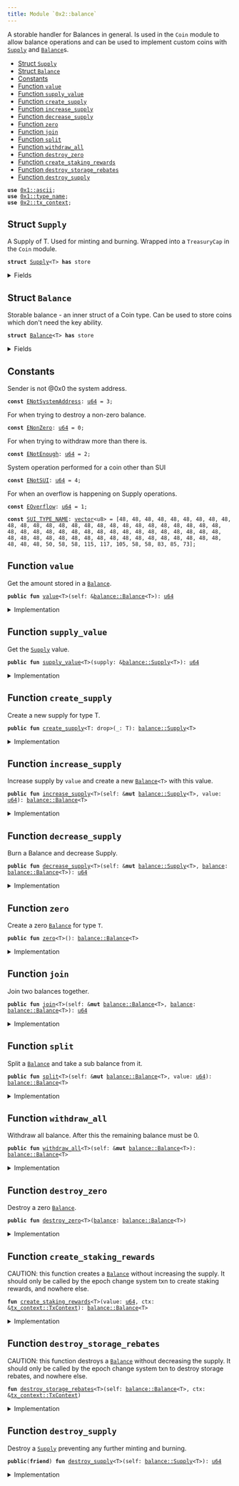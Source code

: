 ```yaml
---
title: Module `0x2::balance`
---
```


A storable handler for Balances in general. Is used in the <code>Coin</code>
module to allow balance operations and can be used to implement
custom coins with <code><a href="balance.md#0x2_balance_Supply">Supply</a></code> and <code><a href="balance.md#0x2_balance_Balance">Balance</a></code>s.


-  [Struct `Supply`](#0x2_balance_Supply)
-  [Struct `Balance`](#0x2_balance_Balance)
-  [Constants](#@Constants_0)
-  [Function `value`](#0x2_balance_value)
-  [Function `supply_value`](#0x2_balance_supply_value)
-  [Function `create_supply`](#0x2_balance_create_supply)
-  [Function `increase_supply`](#0x2_balance_increase_supply)
-  [Function `decrease_supply`](#0x2_balance_decrease_supply)
-  [Function `zero`](#0x2_balance_zero)
-  [Function `join`](#0x2_balance_join)
-  [Function `split`](#0x2_balance_split)
-  [Function `withdraw_all`](#0x2_balance_withdraw_all)
-  [Function `destroy_zero`](#0x2_balance_destroy_zero)
-  [Function `create_staking_rewards`](#0x2_balance_create_staking_rewards)
-  [Function `destroy_storage_rebates`](#0x2_balance_destroy_storage_rebates)
-  [Function `destroy_supply`](#0x2_balance_destroy_supply)


<pre><code><b>use</b> <a href="../move-stdlib/ascii.md#0x1_ascii">0x1::ascii</a>;
<b>use</b> <a href="../move-stdlib/type_name.md#0x1_type_name">0x1::type_name</a>;
<b>use</b> <a href="tx_context.md#0x2_tx_context">0x2::tx_context</a>;
</code></pre>



<a name="0x2_balance_Supply"></a>

## Struct `Supply`

A Supply of T. Used for minting and burning.
Wrapped into a <code>TreasuryCap</code> in the <code>Coin</code> module.


<pre><code><b>struct</b> <a href="balance.md#0x2_balance_Supply">Supply</a>&lt;T&gt; <b>has</b> store
</code></pre>



<details>
<summary>Fields</summary>


<dl>
<dt>
<code>value: <a href="../move-stdlib/u64.md#0x1_u64">u64</a></code>
</dt>
<dd>

</dd>
</dl>


</details>

<a name="0x2_balance_Balance"></a>

## Struct `Balance`

Storable balance - an inner struct of a Coin type.
Can be used to store coins which don't need the key ability.


<pre><code><b>struct</b> <a href="balance.md#0x2_balance_Balance">Balance</a>&lt;T&gt; <b>has</b> store
</code></pre>



<details>
<summary>Fields</summary>


<dl>
<dt>
<code>value: <a href="../move-stdlib/u64.md#0x1_u64">u64</a></code>
</dt>
<dd>

</dd>
</dl>


</details>

<a name="@Constants_0"></a>

## Constants


<a name="0x2_balance_ENotSystemAddress"></a>

Sender is not @0x0 the system address.


<pre><code><b>const</b> <a href="balance.md#0x2_balance_ENotSystemAddress">ENotSystemAddress</a>: <a href="../move-stdlib/u64.md#0x1_u64">u64</a> = 3;
</code></pre>



<a name="0x2_balance_ENonZero"></a>

For when trying to destroy a non-zero balance.


<pre><code><b>const</b> <a href="balance.md#0x2_balance_ENonZero">ENonZero</a>: <a href="../move-stdlib/u64.md#0x1_u64">u64</a> = 0;
</code></pre>



<a name="0x2_balance_ENotEnough"></a>

For when trying to withdraw more than there is.


<pre><code><b>const</b> <a href="balance.md#0x2_balance_ENotEnough">ENotEnough</a>: <a href="../move-stdlib/u64.md#0x1_u64">u64</a> = 2;
</code></pre>



<a name="0x2_balance_ENotSUI"></a>

System operation performed for a coin other than SUI


<pre><code><b>const</b> <a href="balance.md#0x2_balance_ENotSUI">ENotSUI</a>: <a href="../move-stdlib/u64.md#0x1_u64">u64</a> = 4;
</code></pre>



<a name="0x2_balance_EOverflow"></a>

For when an overflow is happening on Supply operations.


<pre><code><b>const</b> <a href="balance.md#0x2_balance_EOverflow">EOverflow</a>: <a href="../move-stdlib/u64.md#0x1_u64">u64</a> = 1;
</code></pre>



<a name="0x2_balance_SUI_TYPE_NAME"></a>



<pre><code><b>const</b> <a href="balance.md#0x2_balance_SUI_TYPE_NAME">SUI_TYPE_NAME</a>: <a href="../move-stdlib/vector.md#0x1_vector">vector</a>&lt;u8&gt; = [48, 48, 48, 48, 48, 48, 48, 48, 48, 48, 48, 48, 48, 48, 48, 48, 48, 48, 48, 48, 48, 48, 48, 48, 48, 48, 48, 48, 48, 48, 48, 48, 48, 48, 48, 48, 48, 48, 48, 48, 48, 48, 48, 48, 48, 48, 48, 48, 48, 48, 48, 48, 48, 48, 48, 48, 48, 48, 48, 48, 48, 48, 48, 50, 58, 58, 115, 117, 105, 58, 58, 83, 85, 73];
</code></pre>



<a name="0x2_balance_value"></a>

## Function `value`

Get the amount stored in a <code><a href="balance.md#0x2_balance_Balance">Balance</a></code>.


<pre><code><b>public</b> <b>fun</b> <a href="balance.md#0x2_balance_value">value</a>&lt;T&gt;(self: &<a href="balance.md#0x2_balance_Balance">balance::Balance</a>&lt;T&gt;): <a href="../move-stdlib/u64.md#0x1_u64">u64</a>
</code></pre>



<details>
<summary>Implementation</summary>


<pre><code><b>public</b> <b>fun</b> <a href="balance.md#0x2_balance_value">value</a>&lt;T&gt;(self: &<a href="balance.md#0x2_balance_Balance">Balance</a>&lt;T&gt;): <a href="../move-stdlib/u64.md#0x1_u64">u64</a> {
    self.value
}
</code></pre>



</details>

<a name="0x2_balance_supply_value"></a>

## Function `supply_value`

Get the <code><a href="balance.md#0x2_balance_Supply">Supply</a></code> value.


<pre><code><b>public</b> <b>fun</b> <a href="balance.md#0x2_balance_supply_value">supply_value</a>&lt;T&gt;(supply: &<a href="balance.md#0x2_balance_Supply">balance::Supply</a>&lt;T&gt;): <a href="../move-stdlib/u64.md#0x1_u64">u64</a>
</code></pre>



<details>
<summary>Implementation</summary>


<pre><code><b>public</b> <b>fun</b> <a href="balance.md#0x2_balance_supply_value">supply_value</a>&lt;T&gt;(supply: &<a href="balance.md#0x2_balance_Supply">Supply</a>&lt;T&gt;): <a href="../move-stdlib/u64.md#0x1_u64">u64</a> {
    supply.value
}
</code></pre>



</details>

<a name="0x2_balance_create_supply"></a>

## Function `create_supply`

Create a new supply for type T.


<pre><code><b>public</b> <b>fun</b> <a href="balance.md#0x2_balance_create_supply">create_supply</a>&lt;T: drop&gt;(_: T): <a href="balance.md#0x2_balance_Supply">balance::Supply</a>&lt;T&gt;
</code></pre>



<details>
<summary>Implementation</summary>


<pre><code><b>public</b> <b>fun</b> <a href="balance.md#0x2_balance_create_supply">create_supply</a>&lt;T: drop&gt;(_: T): <a href="balance.md#0x2_balance_Supply">Supply</a>&lt;T&gt; {
    <a href="balance.md#0x2_balance_Supply">Supply</a> { value: 0 }
}
</code></pre>



</details>

<a name="0x2_balance_increase_supply"></a>

## Function `increase_supply`

Increase supply by <code>value</code> and create a new <code><a href="balance.md#0x2_balance_Balance">Balance</a>&lt;T&gt;</code> with this value.


<pre><code><b>public</b> <b>fun</b> <a href="balance.md#0x2_balance_increase_supply">increase_supply</a>&lt;T&gt;(self: &<b>mut</b> <a href="balance.md#0x2_balance_Supply">balance::Supply</a>&lt;T&gt;, value: <a href="../move-stdlib/u64.md#0x1_u64">u64</a>): <a href="balance.md#0x2_balance_Balance">balance::Balance</a>&lt;T&gt;
</code></pre>



<details>
<summary>Implementation</summary>


<pre><code><b>public</b> <b>fun</b> <a href="balance.md#0x2_balance_increase_supply">increase_supply</a>&lt;T&gt;(self: &<b>mut</b> <a href="balance.md#0x2_balance_Supply">Supply</a>&lt;T&gt;, value: <a href="../move-stdlib/u64.md#0x1_u64">u64</a>): <a href="balance.md#0x2_balance_Balance">Balance</a>&lt;T&gt; {
    <b>assert</b>!(<a href="balance.md#0x2_balance_value">value</a> &lt; (18446744073709551615u64 - self.value), <a href="balance.md#0x2_balance_EOverflow">EOverflow</a>);
    self.value = self.value + value;
    <a href="balance.md#0x2_balance_Balance">Balance</a> { value }
}
</code></pre>



</details>

<a name="0x2_balance_decrease_supply"></a>

## Function `decrease_supply`

Burn a Balance<T> and decrease Supply<T>.


<pre><code><b>public</b> <b>fun</b> <a href="balance.md#0x2_balance_decrease_supply">decrease_supply</a>&lt;T&gt;(self: &<b>mut</b> <a href="balance.md#0x2_balance_Supply">balance::Supply</a>&lt;T&gt;, <a href="balance.md#0x2_balance">balance</a>: <a href="balance.md#0x2_balance_Balance">balance::Balance</a>&lt;T&gt;): <a href="../move-stdlib/u64.md#0x1_u64">u64</a>
</code></pre>



<details>
<summary>Implementation</summary>


<pre><code><b>public</b> <b>fun</b> <a href="balance.md#0x2_balance_decrease_supply">decrease_supply</a>&lt;T&gt;(self: &<b>mut</b> <a href="balance.md#0x2_balance_Supply">Supply</a>&lt;T&gt;, <a href="balance.md#0x2_balance">balance</a>: <a href="balance.md#0x2_balance_Balance">Balance</a>&lt;T&gt;): <a href="../move-stdlib/u64.md#0x1_u64">u64</a> {
    <b>let</b> <a href="balance.md#0x2_balance_Balance">Balance</a> { value } = <a href="balance.md#0x2_balance">balance</a>;
    <b>assert</b>!(self.value &gt;= value, <a href="balance.md#0x2_balance_EOverflow">EOverflow</a>);
    self.value = self.value - value;
    value
}
</code></pre>



</details>

<a name="0x2_balance_zero"></a>

## Function `zero`

Create a zero <code><a href="balance.md#0x2_balance_Balance">Balance</a></code> for type <code>T</code>.


<pre><code><b>public</b> <b>fun</b> <a href="balance.md#0x2_balance_zero">zero</a>&lt;T&gt;(): <a href="balance.md#0x2_balance_Balance">balance::Balance</a>&lt;T&gt;
</code></pre>



<details>
<summary>Implementation</summary>


<pre><code><b>public</b> <b>fun</b> <a href="balance.md#0x2_balance_zero">zero</a>&lt;T&gt;(): <a href="balance.md#0x2_balance_Balance">Balance</a>&lt;T&gt; {
    <a href="balance.md#0x2_balance_Balance">Balance</a> { value: 0 }
}
</code></pre>



</details>

<a name="0x2_balance_join"></a>

## Function `join`

Join two balances together.


<pre><code><b>public</b> <b>fun</b> <a href="balance.md#0x2_balance_join">join</a>&lt;T&gt;(self: &<b>mut</b> <a href="balance.md#0x2_balance_Balance">balance::Balance</a>&lt;T&gt;, <a href="balance.md#0x2_balance">balance</a>: <a href="balance.md#0x2_balance_Balance">balance::Balance</a>&lt;T&gt;): <a href="../move-stdlib/u64.md#0x1_u64">u64</a>
</code></pre>



<details>
<summary>Implementation</summary>


<pre><code><b>public</b> <b>fun</b> <a href="balance.md#0x2_balance_join">join</a>&lt;T&gt;(self: &<b>mut</b> <a href="balance.md#0x2_balance_Balance">Balance</a>&lt;T&gt;, <a href="balance.md#0x2_balance">balance</a>: <a href="balance.md#0x2_balance_Balance">Balance</a>&lt;T&gt;): <a href="../move-stdlib/u64.md#0x1_u64">u64</a> {
    <b>let</b> <a href="balance.md#0x2_balance_Balance">Balance</a> { value } = <a href="balance.md#0x2_balance">balance</a>;
    self.value = self.value + value;
    self.value
}
</code></pre>



</details>

<a name="0x2_balance_split"></a>

## Function `split`

Split a <code><a href="balance.md#0x2_balance_Balance">Balance</a></code> and take a sub balance from it.


<pre><code><b>public</b> <b>fun</b> <a href="balance.md#0x2_balance_split">split</a>&lt;T&gt;(self: &<b>mut</b> <a href="balance.md#0x2_balance_Balance">balance::Balance</a>&lt;T&gt;, value: <a href="../move-stdlib/u64.md#0x1_u64">u64</a>): <a href="balance.md#0x2_balance_Balance">balance::Balance</a>&lt;T&gt;
</code></pre>



<details>
<summary>Implementation</summary>


<pre><code><b>public</b> <b>fun</b> <a href="balance.md#0x2_balance_split">split</a>&lt;T&gt;(self: &<b>mut</b> <a href="balance.md#0x2_balance_Balance">Balance</a>&lt;T&gt;, value: <a href="../move-stdlib/u64.md#0x1_u64">u64</a>): <a href="balance.md#0x2_balance_Balance">Balance</a>&lt;T&gt; {
    <b>assert</b>!(self.value &gt;= value, <a href="balance.md#0x2_balance_ENotEnough">ENotEnough</a>);
    self.value = self.value - value;
    <a href="balance.md#0x2_balance_Balance">Balance</a> { value }
}
</code></pre>



</details>

<a name="0x2_balance_withdraw_all"></a>

## Function `withdraw_all`

Withdraw all balance. After this the remaining balance must be 0.


<pre><code><b>public</b> <b>fun</b> <a href="balance.md#0x2_balance_withdraw_all">withdraw_all</a>&lt;T&gt;(self: &<b>mut</b> <a href="balance.md#0x2_balance_Balance">balance::Balance</a>&lt;T&gt;): <a href="balance.md#0x2_balance_Balance">balance::Balance</a>&lt;T&gt;
</code></pre>



<details>
<summary>Implementation</summary>


<pre><code><b>public</b> <b>fun</b> <a href="balance.md#0x2_balance_withdraw_all">withdraw_all</a>&lt;T&gt;(self: &<b>mut</b> <a href="balance.md#0x2_balance_Balance">Balance</a>&lt;T&gt;): <a href="balance.md#0x2_balance_Balance">Balance</a>&lt;T&gt; {
    <b>let</b> value = self.value;
    <a href="balance.md#0x2_balance_split">split</a>(self, value)
}
</code></pre>



</details>

<a name="0x2_balance_destroy_zero"></a>

## Function `destroy_zero`

Destroy a zero <code><a href="balance.md#0x2_balance_Balance">Balance</a></code>.


<pre><code><b>public</b> <b>fun</b> <a href="balance.md#0x2_balance_destroy_zero">destroy_zero</a>&lt;T&gt;(<a href="balance.md#0x2_balance">balance</a>: <a href="balance.md#0x2_balance_Balance">balance::Balance</a>&lt;T&gt;)
</code></pre>



<details>
<summary>Implementation</summary>


<pre><code><b>public</b> <b>fun</b> <a href="balance.md#0x2_balance_destroy_zero">destroy_zero</a>&lt;T&gt;(<a href="balance.md#0x2_balance">balance</a>: <a href="balance.md#0x2_balance_Balance">Balance</a>&lt;T&gt;) {
    <b>assert</b>!(<a href="balance.md#0x2_balance">balance</a>.value == 0, <a href="balance.md#0x2_balance_ENonZero">ENonZero</a>);
    <b>let</b> <a href="balance.md#0x2_balance_Balance">Balance</a> { value: _ } = <a href="balance.md#0x2_balance">balance</a>;
}
</code></pre>



</details>

<a name="0x2_balance_create_staking_rewards"></a>

## Function `create_staking_rewards`

CAUTION: this function creates a <code><a href="balance.md#0x2_balance_Balance">Balance</a></code> without increasing the supply.
It should only be called by the epoch change system txn to create staking rewards,
and nowhere else.


<pre><code><b>fun</b> <a href="balance.md#0x2_balance_create_staking_rewards">create_staking_rewards</a>&lt;T&gt;(value: <a href="../move-stdlib/u64.md#0x1_u64">u64</a>, ctx: &<a href="tx_context.md#0x2_tx_context_TxContext">tx_context::TxContext</a>): <a href="balance.md#0x2_balance_Balance">balance::Balance</a>&lt;T&gt;
</code></pre>



<details>
<summary>Implementation</summary>


<pre><code><b>fun</b> <a href="balance.md#0x2_balance_create_staking_rewards">create_staking_rewards</a>&lt;T&gt;(value: <a href="../move-stdlib/u64.md#0x1_u64">u64</a>, ctx: &TxContext): <a href="balance.md#0x2_balance_Balance">Balance</a>&lt;T&gt; {
    <b>assert</b>!(ctx.sender() == @0x0, <a href="balance.md#0x2_balance_ENotSystemAddress">ENotSystemAddress</a>);
    <b>assert</b>!(std::type_name::get&lt;T&gt;().into_string().into_bytes() == <a href="balance.md#0x2_balance_SUI_TYPE_NAME">SUI_TYPE_NAME</a>, <a href="balance.md#0x2_balance_ENotSUI">ENotSUI</a>);
    <a href="balance.md#0x2_balance_Balance">Balance</a> { value }
}
</code></pre>



</details>

<a name="0x2_balance_destroy_storage_rebates"></a>

## Function `destroy_storage_rebates`

CAUTION: this function destroys a <code><a href="balance.md#0x2_balance_Balance">Balance</a></code> without decreasing the supply.
It should only be called by the epoch change system txn to destroy storage rebates,
and nowhere else.


<pre><code><b>fun</b> <a href="balance.md#0x2_balance_destroy_storage_rebates">destroy_storage_rebates</a>&lt;T&gt;(self: <a href="balance.md#0x2_balance_Balance">balance::Balance</a>&lt;T&gt;, ctx: &<a href="tx_context.md#0x2_tx_context_TxContext">tx_context::TxContext</a>)
</code></pre>



<details>
<summary>Implementation</summary>


<pre><code><b>fun</b> <a href="balance.md#0x2_balance_destroy_storage_rebates">destroy_storage_rebates</a>&lt;T&gt;(self: <a href="balance.md#0x2_balance_Balance">Balance</a>&lt;T&gt;, ctx: &TxContext) {
    <b>assert</b>!(ctx.sender() == @0x0, <a href="balance.md#0x2_balance_ENotSystemAddress">ENotSystemAddress</a>);
    <b>assert</b>!(std::type_name::get&lt;T&gt;().into_string().into_bytes() == <a href="balance.md#0x2_balance_SUI_TYPE_NAME">SUI_TYPE_NAME</a>, <a href="balance.md#0x2_balance_ENotSUI">ENotSUI</a>);
    <b>let</b> <a href="balance.md#0x2_balance_Balance">Balance</a> { value: _ } = self;
}
</code></pre>



</details>

<a name="0x2_balance_destroy_supply"></a>

## Function `destroy_supply`

Destroy a <code><a href="balance.md#0x2_balance_Supply">Supply</a></code> preventing any further minting and burning.


<pre><code><b>public</b>(<b>friend</b>) <b>fun</b> <a href="balance.md#0x2_balance_destroy_supply">destroy_supply</a>&lt;T&gt;(self: <a href="balance.md#0x2_balance_Supply">balance::Supply</a>&lt;T&gt;): <a href="../move-stdlib/u64.md#0x1_u64">u64</a>
</code></pre>



<details>
<summary>Implementation</summary>


<pre><code><b>public</b>(<a href="package.md#0x2_package">package</a>) <b>fun</b> <a href="balance.md#0x2_balance_destroy_supply">destroy_supply</a>&lt;T&gt;(self: <a href="balance.md#0x2_balance_Supply">Supply</a>&lt;T&gt;): <a href="../move-stdlib/u64.md#0x1_u64">u64</a> {
    <b>let</b> <a href="balance.md#0x2_balance_Supply">Supply</a> { value } = self;
    value
}
</code></pre>



</details>
